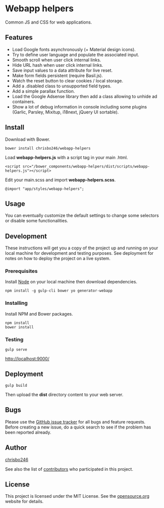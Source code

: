 # Webapp helpers

Common JS and CSS for web applications.

## Features

- Load Google fonts asynchronously (+ Material design icons).
- Try to define user language and populate the associated input.
- Smooth scroll when user click internal links.
- Hide URL hash when user click internal links.
- Save input values to a data attribute for live reset.
- Make form fields persistent (require Basil.js).
- Watch the reset button to clear cookies / local storage.
- Add a .disabled class to unsupported field types.
- Add a simple parallax function.
- Load the Google Adsense library then add a class allowing to unhide ad containers.
- Show a lot of debug information in console including some  plugins (Garlic, Parsley, Mixitup, i18next, jQuery UI sortable).

## Install

Download with Bower.

```
bower install chrisbo246/webapp-helpers
```

Load **webapp-helpers.js** with a script tag in your main .html.

```
<script src="/bower_components/webapp-helpers/dist/scripts/webapp-helpers.js"></script>
```

Edit your main.scss and import **webapp-helpers.scss**.

```
@import "app/styles/webapp-helpers";
```

## Usage

You can eventually customize the default settings to change some selectors or disable some functionalities.

## Development

These instructions will get you a copy of the project up and running on your local machine for development and testing purposes. See deployment for notes on how to deploy the project on a live system.

### Prerequisites

Install [Node](https://nodejs.org/en/download/) on your local machine then download dependencies.

```
npm install -g gulp-cli bower yo generator-webapp
```

### Installing

Install NPM and Bower packages.

```
npm install
bower install
```

### Testing

```
gulp serve
```

[http://localhost:9000/](http://localhost:9000/)

## Deployment

```
gulp build
```

Then upload the **dist** directory content to your web server.

<!--

## Contributing

Please read [CONTRIBUTING.md](CONTRIBUTING.md) for details on our code of conduct, and the process for submitting pull requests to us.

-->


## Bugs

Please use the [GitHub issue tracker](https://github.com/chrisbo246/webapp-helpers/issues) for all bugs and feature requests. Before creating a new issue, do a quick search to see if the problem has been reported already.

## Author

[chrisbo246](https://github.com/chrisbo246)

See also the list of [contributors](https://github.com/chrisbo246/webapp-helpers/contributors) who participated in this project.

## License

This project is licensed under the MIT License. See the [opensource.org](https://opensource.org/licenses/MIT) website for details.
